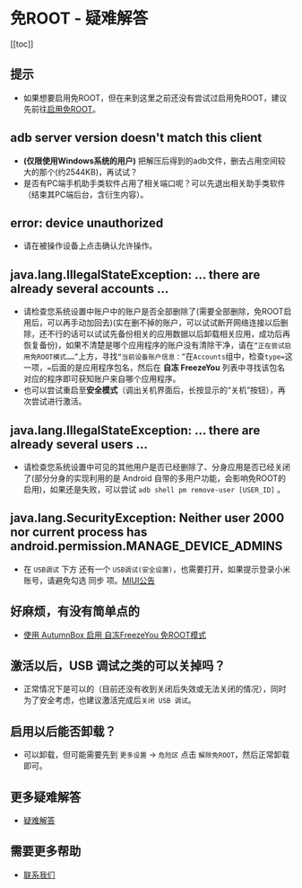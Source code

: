 # 免ROOT - 疑难解答
[[toc]]

## 提示
- 如果想要启用免ROOT，但在来到这里之前还没有尝试过启用免ROOT，建议先前往[启用免ROOT](../guide/enable-mroot.html)。

## adb server version doesn't match this client
- **(仅限使用Windows系统的用户)** 把解压后得到的adb文件，删去占用空间较大的那个(约2544KB)，再试试？
- 是否有PC端手机助手类软件占用了相关端口呢？可以先退出相关助手类软件（结束其PC端后台，含衍生内容）。

## error: device unauthorized
- 请在被操作设备上点击确认允许操作。

## java.lang.IllegalStateException: ... there are already several accounts ...
- 请检查您系统设置中账户中的账户是否全部删除了(需要全部删除，免ROOT启用后，可以再手动加回去)(实在删不掉的账户，可以试试断开网络连接以后删除，还不行的话可以试试先备份相关的应用数据以后卸载相关应用，成功后再恢复备份)，如果不清楚是哪个应用程序的账户没有清除干净，请在`“正在尝试启用免ROOT模式……”`上方，寻找`“当前设备账户信息：”`在`Accounts`组中，检查`type=`这一项，`=`后面的是应用程序包名，然后在 **自冻 FreezeYou** 列表中寻找该包名对应的程序即可获知账户来自哪个应用程序。
- 也可以尝试重启至<b>安全模式</b>（调出关机界面后，长按显示的“关机”按钮），再次尝试进行激活。

## java.lang.IllegalStateException: ... there are already several users ...
- 请检查您系统设置中可见的其他用户是否已经删除了、分身应用是否已经关闭了(部分分身的实现利用的是 Android 自带的多用户功能，会影响免ROOT的启用)，如果还是失败，可以尝试 `adb shell pm remove-user [USER_ID]` <Badge text="该操作可能导致系统自带的分身功能无法正常使用" type="error"/>。

## java.lang.SecurityException: Neither user 2000 nor current process has android.permission.MANAGE\_DEVICE\_ADMINS
- 在 `USB调试` 下方 还有一个 `USB调试(安全设置)`，也需要打开，如果提示登录小米账号，请避免勾选 同步 项。[MIUI公告](https://www.miui.com/thread-5711795-1-1.html)

## 好麻烦，有没有简单点的
- [使用 AutumnBox 启用 自冻FreezeYou 免ROOT模式](https://www.atmb.top/?from=freezeyou)

## 激活以后，USB 调试之类的可以关掉吗？
- 正常情况下是可以的（目前还没有收到关闭后失效或无法关闭的情况），同时为了安全考虑，也建议激活完成后`关闭 USB 调试`。

## 启用以后能否卸载？
- 可以卸载，但可能需要先到 `更多设置` → `危险区` 点击 `解除免ROOT`，然后正常卸载即可。

## 更多疑难解答
* [疑难解答](../faq/)

## 需要更多帮助
- [联系我们](../about/contactUs.md)
